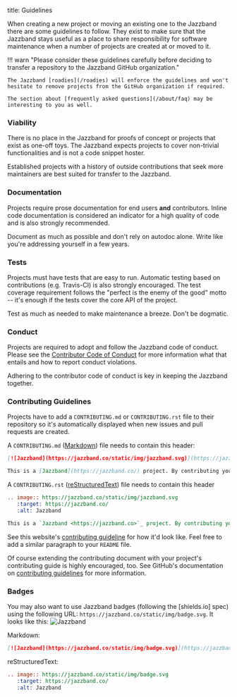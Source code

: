 title: Guidelines

When creating a new project or moving an existing one to the Jazzband
there are some guidelines to follow. They exist to make sure that
the Jazzband stays useful as a place to share responsibility for software
maintenance when a number of projects are created at or moved to it.

!!! warn "Please consider these guidelines carefully before deciding to transfer a repository to the Jazzband GitHub organization."

    The Jazzband [roadies](/roadies) will enforce the guidelines and won't hesitate to remove projects from the GitHub organization if required.

    The section about [frequently asked questions](/about/faq) may be
    interesting to you as well.

### Viability

There is no place in the Jazzband for proofs of concept or projects that
exist as one-off toys. The Jazzband expects projects to cover non-trivial
functionalities and is not a code snippet hoster.

Established projects with a history of outside contributions that seek more
maintainers are best suited for transfer to the Jazzband.

### Documentation

Projects require prose documentation for end users **and** contributors.
Inline code documentation is considered an indicator for a high quality of
code and is also strongly recommended.

Document as much as possible and don't rely on autodoc alone. Write like you're
 addressing yourself in a few years.

### Tests

Projects must have tests that are easy to run. Automatic testing based on
contributions (e.g. Travis-CI) is also strongly encouraged. The test coverage
requirement follows the "perfect is the enemy of the good" motto -- it's enough
if the tests cover the core API of the project.

Test as much as needed to make maintenance a breeze. Don't be dogmatic.

### Conduct

Projects are required to adopt and follow the Jazzband code of conduct.
Please see the [Contributor Code of Conduct](/about/conduct) for more
information what that entails and how to report conduct violations.

Adhering to the contributor code of conduct is key in keeping the Jazzband
together.

### Contributing Guidelines

Projects have to add a `CONTRIBUTING.md` or `CONTRIBUTING.rst` file to their repository so it's
automatically displayed when new issues and pull requests are created.

A `CONTRIBUTING.md` ([Markdown]) file needs to contain this header:

```md
[![Jazzband](https://jazzband.co/static/img/jazzband.svg)](https://jazzband.co/)

This is a [Jazzband](https://jazzband.co/) project. By contributing you agree to abide by the [Contributor Code of Conduct](https://jazzband.co/about/conduct) and follow the [guidelines](https://jazzband.co/about/guidelines).
```

A `CONTRIBUTING.rst` ([reStructuredText]) file needs to contain this header

```rst
.. image:: https://jazzband.co/static/img/jazzband.svg
   :target: https://jazzband.co/
   :alt: Jazzband

This is a `Jazzband <https://jazzband.co>`_ project. By contributing you agree to abide by the `Contributor Code of Conduct <https://jazzband.co/about/conduct>`_ and follow the `guidelines <https://jazzband.co/about/guidelines>`_.
```

See this website's [contributing guideline] for how it'd look like.
Feel free to add a similar paragraph to your `README` file.

Of course extending the contributing document with your project's contributing
guide is highly encouraged, too. See GitHub's documentation on [contributing
guidelines] for more information.

[contributing guidelines]: https://help.github.com/articles/setting-guidelines-for-repository-contributors/
[contributing guideline]: https://github.com/jazzband/site/blob/master/CONTRIBUTING.md
[reStructuredText]: http://docutils.sourceforge.net/docs/ref/rst/restructuredtext.html
[Markdown]: https://daringfireball.net/projects/markdown/syntax

### Badges

You may also want to use Jazzband badges (following the [shields.io] spec) using the
following URL: `https://jazzband.co/static/img/badge.svg`. It looks like this:
![Jazzband](https://jazzband.co/static/img/badge.svg)

Markdown:

```md
[![Jazzband](https://jazzband.co/static/img/badge.svg)](https://jazzband.co/)
```

reStructuredText:

```rst
.. image:: https://jazzband.co/static/img/badge.svg
   :target: https://jazzband.co/
   :alt: Jazzband
```
